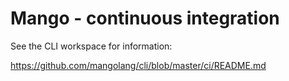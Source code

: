 
# Mango - continuous integration

See the CLI workspace for information:

https://github.com/mangolang/cli/blob/master/ci/README.md

